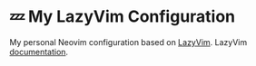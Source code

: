 # 💤 My LazyVim Configuration

My personal Neovim configuration based on [LazyVim](https://github.com/LazyVim/LazyVim).
LazyVim [documentation](https://lazyvim.github.io/installation).

